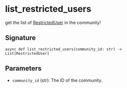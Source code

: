 # list_restricted_users

 get the list of [RestrictedUser](../types/user.md) in the community!

## Signature

`async def list_restricted_users(community_id: str) -> List[RestrictedUser]`

## Parameters
- `community_id` (str): The ID of the community.